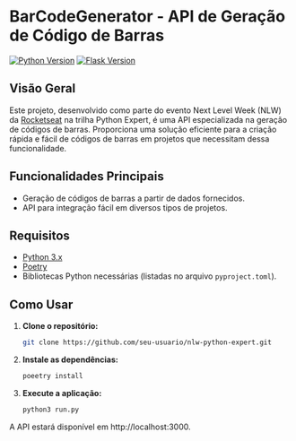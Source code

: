# BarCodeGenerator - API de Geração de Código de Barras
[![Python Version](https://img.shields.io/badge/Python-3.10%2B-blue)](https://www.python.org/downloads/release)
[![Flask Version](https://img.shields.io/badge/Django-3.0%2B-green)](https://docs.djangoproject.com/en/stable/releases/)

## Visão Geral

Este projeto, desenvolvido como parte do evento Next Level Week (NLW) da [Rocketseat](https://www.rocketseat.com.br/) na trilha Python Expert, é uma API especializada na geração de códigos de barras. Proporciona uma solução eficiente para a criação rápida e fácil de códigos de barras em projetos que necessitam dessa funcionalidade.

## Funcionalidades Principais

- Geração de códigos de barras a partir de dados fornecidos.
- API para integração fácil em diversos tipos de projetos.

## Requisitos

- [Python 3.x](https://www.python.org/downloads/release/python-3100/)
- [Poetry](https://python-poetry.org/)
- Bibliotecas Python necessárias (listadas no arquivo `pyproject.toml`).

## Como Usar

1. **Clone o repositório:**
   ```bash
   git clone https://github.com/seu-usuario/nlw-python-expert.git
   
2. **Instale as dependências:**
   ```bash
   poeetry install
   
3. **Execute a aplicação:**
   ```bash
   python3 run.py

A API estará disponível em http://localhost:3000.

